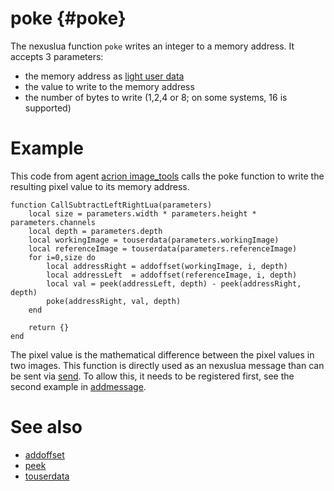 poke                         {#poke}
========

The nexuslua function `poke` writes an integer to a memory address. It accepts 3 parameters:

- the memory address as [light user data](https://www.lua.org/manual/5.4/manual.html#2.1)
- the value to write to the memory address
- the number of bytes to write (1,2,4 or 8; on some systems, 16 is supported)

# Example

This code from agent [acrion image_tools](https://github.com/acrion/image-tools) calls the poke function to write the resulting pixel value to its memory address.

    function CallSubtractLeftRightLua(parameters)
        local size = parameters.width * parameters.height * parameters.channels
        local depth = parameters.depth
        local workingImage = touserdata(parameters.workingImage)
        local referenceImage = touserdata(parameters.referenceImage)
        for i=0,size do
            local addressRight = addoffset(workingImage, i, depth)
            local addressLeft  = addoffset(referenceImage, i, depth)
            local val = peek(addressLeft, depth) - peek(addressRight, depth)
            poke(addressRight, val, depth)
        end
        
        return {}
    end

The pixel value is the mathematical difference between the pixel values in two images.
This function is directly used as an nexuslua message than can be sent via [send](send.md).
To allow this, it needs to be registered first, see the second example in [addmessage](addmessage.md).

# See also

- [addoffset](addoffset.md)
- [peek](peek.md)
- [touserdata](touserdata.md)
